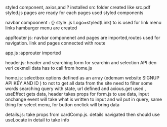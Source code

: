 styled component, axios,and  ? installed
src folder created like src.pdf
styled.js pages are ready for each pages used styled components

navbar compoonent :   {<Logo to="/">} style .js Logo=styled(Link) to is used for link
    menu links hamburger menu are created 

appRouter js: navbar componenet and pages are imported,routes used for navigation. link and pages connected with route

app.js :approuter imported

header.js: header and searching form for searchin and selection API den veri cekmeli data has to call from home.js

home.js: selectbox options defined as an array (edemam website SIGNUP API KEY AND ID ) to not to get all data from the site need to filter some words searching query with state, url defined and axious.get used , useEffect gets data, header takes props for form.js to use data, input onchange event will take what is written to input and wil put in query, same thing for select menu, for button onclick will bring data

details.js: take props from cardComp.js. details navigated then should use useLocate in detail to take info